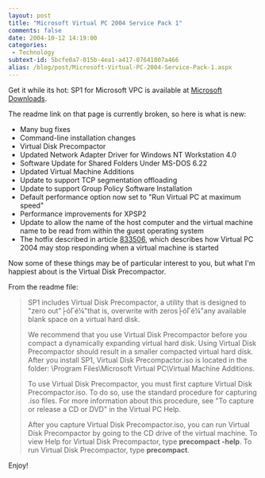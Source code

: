 ```yaml
---
layout: post
title: "Microsoft Virtual PC 2004 Service Pack 1"
comments: false
date: 2004-10-12 14:19:00
categories:
 - Technology
subtext-id: 5bcfe0a7-015b-4ea1-a417-07641007a466
alias: /blog/post/Microsoft-Virtual-PC-2004-Service-Pack-1.aspx
---
```



Get it while its hot: SP1 for Microsoft VPC is available at [Microsoft Downloads](http://www.microsoft.com/downloads/details.aspx?FamilyID=b07c9ef0-265a-4237-ae3b-25bc8937d40f&DisplayLang=en).

The readme link on that page is currently broken, so here is what is new:

  * Many bug fixes
  * Command-line installation changes
  * Virtual Disk Precompactor
  * Updated Network Adapter Driver for Windows NT Workstation 4.0
  * Software Update for Shared Folders Under MS-DOS 6.22
  * Updated Virtual Machine Additions
  * Update to support TCP segmentation offloading
  * Update to support Group Policy Software Installation
  * Default performance option now set to "Run Virtual PC at maximum speed" 
  * Performance improvements for XPSP2
  * Update to allow the name of the host computer and the virtual machine name to be read from within the guest operating system
  * The hotfix described in article [833506](http://go.microsoft.com/fwlink/?LinkID=32826), which describes how Virtual PC 2004 may stop responding when a virtual machine is started

Now some of these things may be of particular interest to you, but what I'm happiest about is the Virtual Disk Precompactor.

From the readme file:

> SP1 includes Virtual Disk Precompactor, a utility that is designed to "zero out"├óΓé¼"that is, overwrite with zeros├óΓé¼"any available blank space on a virtual hard disk. 
> 
> We recommend that you use Virtual Disk Precompactor before you compact a dynamically expanding virtual hard disk. Using Virtual Disk Precompactor should result in a smaller compacted virtual hard disk. After you install SP1, Virtual Disk Precompactor.iso is located in the folder: \Program Files\Microsoft Virtual PC\Virtual Machine Additions\.
> 
> To use Virtual Disk Precompactor, you must first capture Virtual Disk Precompactor.iso. To do so, use the standard procedure for capturing .iso files. For more information about this procedure, see "To capture or release a CD or DVD" in the Virtual PC Help.
> 
> After you capture Virtual Disk Precompactor.iso, you can run Virtual Disk Precompactor by going to the CD drive of the virtual machine. To view Help for Virtual Disk Precompactor, type **precompact -help**. To run Virtual Disk Precompactor, type **precompact**.

Enjoy!
